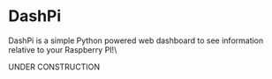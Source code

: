 # DashPi 
DashPi is a simple Python powered web dashboard to see information relative to your Raspberry PI!\

UNDER CONSTRUCTION
